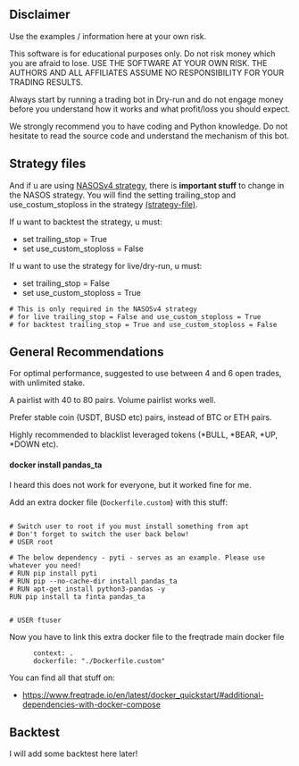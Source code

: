 ## Disclaimer

Use the examples / information here at your own risk.


This software is for educational purposes only. Do not risk money which
you are afraid to lose. USE THE SOFTWARE AT YOUR OWN RISK. THE AUTHORS
AND ALL AFFILIATES ASSUME NO RESPONSIBILITY FOR YOUR TRADING RESULTS.

Always start by running a trading bot in Dry-run and do not engage money
before you understand how it works and what profit/loss you should
expect.

We strongly recommend you to have coding and Python knowledge. Do not
hesitate to read the source code and understand the mechanism of this bot.


## Strategy files

And if u are using [NASOSv4 strategy](https://github.com/Foxel05/freqtrade-stuff/blob/master/strategies/NASOSv4.py), there is **important stuff** to change in the NASOS strategy. You will find the setting trailing_stop and use_costum_stoploss in the strategy [(strategy-file)](https://github.com/Foxel05/freqtrade-stuff/blob/master/strategies/NASOSv4.py).

If u want to backtest the strategy, u must:

- set trailing_stop = True
- set use_custom_stoploss = False

If u want to use the strategy for live/dry-run, u must:
- set trailing_stop = False
- set use_custom_stoploss = True

```
# This is only required in the NASOSv4 strategy
# for live trailing_stop = False and use_custom_stoploss = True
# for backtest trailing_stop = True and use_custom_stoploss = False
```

## General Recommendations

For optimal performance, suggested to use between 4 and 6 open trades, with unlimited stake.

A pairlist with 40 to 80 pairs. Volume pairlist works well.

Prefer stable coin (USDT, BUSD etc) pairs, instead of BTC or ETH pairs.

Highly recommended to blacklist leveraged tokens (*BULL, *BEAR, *UP, *DOWN etc).

#### docker install pandas_ta

I heard this does not work for everyone, but it worked fine for me.

Add an extra docker file (`Dockerfile.custom`) with this stuff:
```FROM freqtradeorg/freqtrade:develop

# Switch user to root if you must install something from apt
# Don't forget to switch the user back below!
# USER root

# The below dependency - pyti - serves as an example. Please use whatever you need!
# RUN pip install pyti
# RUN pip --no-cache-dir install pandas_ta
# RUN apt-get install python3-pandas -y
RUN pip install ta finta pandas_ta


# USER ftuser
```

Now you have to link this extra docker file to the freqtrade main docker file
```build:
      context: .
      dockerfile: "./Dockerfile.custom"
```

You can find all that stuff on: 
- https://www.freqtrade.io/en/latest/docker_quickstart/#additional-dependencies-with-docker-compose

## Backtest

I will add some backtest here later!

